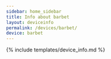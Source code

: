```yaml
---
sidebar: home_sidebar
title: Info about barbet
layout: deviceinfo
permalink: /devices/barbet/
device: barbet
---
```

{% include templates/device_info.md %}
